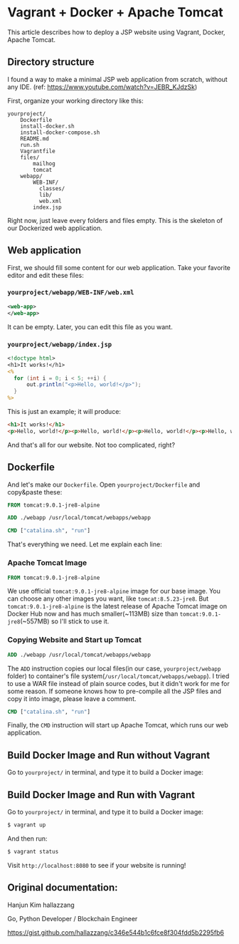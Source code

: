 # Vagrant + Docker + Apache Tomcat

This article describes how to deploy a JSP website using Vagrant, Docker, Apache Tomcat.

## Directory structure

I found a way to make a minimal JSP web application from scratch, without any IDE.
(ref: https://www.youtube.com/watch?v=JEBR_KJdzSk)

First, organize your working directory like this:

```
yourproject/
    Dockerfile
    install-docker.sh
    install-docker-compose.sh
    README.md
    run.sh
    Vagrantfile
    files/
        mailhog
        tomcat
    webapp/
        WEB-INF/
          classes/
          lib/
          web.xml
        index.jsp
```

Right now, just leave every folders and files empty.
This is the skeleton of our Dockerized web application.

## Web application

First, we should fill some content for our web application.
Take your favorite editor and edit these files:

### `yourproject/webapp/WEB-INF/web.xml`

```xml
<web-app>
</web-app>
```

It can be empty. Later, you can edit this file as you want.

### `yourproject/webapp/index.jsp`

```jsp
<!doctype html>
<h1>It works!</h1>
<%
  for (int i = 0; i < 5; ++i) {
      out.println("<p>Hello, world!</p>");
  }
%>
```

This is just an example; it will produce:

```html
<h1>It works!</h1>
<p>Hello, world!</p><p>Hello, world!</p><p>Hello, world!</p><p>Hello, world!</p><p>Hello, world!</p>
```

And that's all for our website. Not too complicated, right?

## Dockerfile

And let's make our `Dockerfile`. Open `yourproject/Dockerfile` and copy&paste these:

```dockerfile
FROM tomcat:9.0.1-jre8-alpine

ADD ./webapp /usr/local/tomcat/webapps/webapp

CMD ["catalina.sh", "run"]
```

That's everything we need. Let me explain each line:

### Apache Tomcat Image

```dockerfile
FROM tomcat:9.0.1-jre8-alpine
```

We use official `tomcat:9.0.1-jre8-alpine` image for our base image.
You can choose any other images you want, like `tomcat:8.5.23-jre8`.
But `tomcat:9.0.1-jre8-alpine` is the latest release of Apache Tomcat image on Docker Hub now
and has much smaller(~113MB) size than `tomcat:9.0.1-jre8`(~557MB) so I'll stick to use it.

### Copying Website and Start up Tomcat

```dockerfile
ADD ./webapp /usr/local/tomcat/webapps/webapp
```

The `ADD` instruction copies our local files(in our case, `yourproject/webapp` folder)
to container's file system(`/usr/local/tomcat/webapps/webapp`).
I tried to use a WAR file instead of plain source codes, but it didn't work for me for some reason.
If someone knows how to pre-compile all the JSP files and copy it into image, please leave a comment.

```dockerfile
CMD ["catalina.sh", "run"]
```

Finally, the `CMD` instruction will start up Apache Tomcat, which runs our web application.

## Build Docker Image and Run without Vagrant

Go to `yourproject/` in terminal, and type it to build a Docker image:

## Build Docker Image and Run with Vagrant

Go to `yourproject/` in terminal, and type it to build a Docker image:

```bash
$ vagrant up
```
And then run:

```bash
$ vagrant status
```

Visit `http://localhost:8080` to see if your website is running!

## Original documentation:

Hanjun Kim hallazzang

Go, Python Developer / Blockchain Engineer

https://gist.github.com/hallazzang/c346e544b1c6fce8f304fdd5b2295fb6
